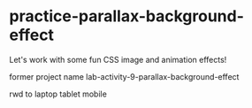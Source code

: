 # practice-parallax-background-effect

Let's work with some fun CSS image and animation effects!

former project name lab-activity-9-parallax-background-effect

rwd to laptop tablet mobile
